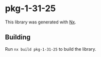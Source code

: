 # pkg-1-31-25

This library was generated with [Nx](https://nx.dev).

## Building

Run `nx build pkg-1-31-25` to build the library.
